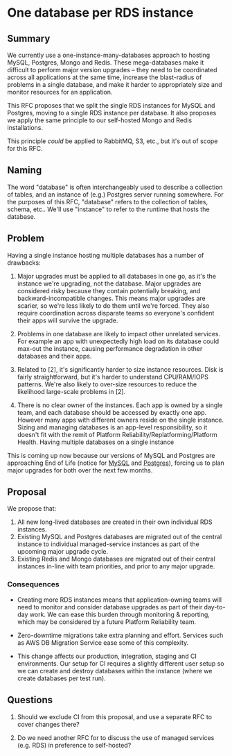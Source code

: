 # One database per RDS instance

## Summary

We currently use a one-instance-many-databases approach to hosting MySQL, Postgres, Mongo and Redis. These mega-databases make it difficult to perform major version upgrades – they need to be coordinated across all applications at the same time, increase the blast-radius of problems in a single database, and make it harder to appropriately size and monitor resources for an application.

This RFC proposes that we split the single RDS instances for MySQL and Postgres, moving to a single RDS instance per database. It also proposes we apply the same principle to our self-hosted Mongo and Redis installations.

This principle _could_ be applied to RabbitMQ, S3, etc., but it's out of scope for this RFC.

## Naming

The word "database" is often interchangeably used to describe a collection of tables, and an instance of (e.g.) Postgres server running somewhere. For the purposes of this RFC, "database" refers to the collection of tables, schema, etc.. We'll use "instance" to refer to the runtime that hosts the database.

## Problem

Having a single instance hosting multiple databases has a number of drawbacks:

1. Major upgrades must be applied to all databases in one go, as it's the instance we're upgrading, not the database. Major upgrades are considered risky because they contain potentially breaking, and backward-incompatible changes. This means major upgrades are scarier, so we're less likely to do them until we're forced. They also require coordination across disparate teams so everyone's confident their apps will survive the upgrade.

2. Problems in one database are likely to impact other unrelated services. For example an app with unexpectedly high load on its database could max-out the instance, causing performance degradation in other databases and their apps.

3. Related to [2], it's significantly harder to size instance resources. Disk is fairly straightforward, but it's harder to understand CPU/RAM/IOPS patterns. We're also likely to over-size resources to reduce the likelihood large-scale problems in [2].

4. There is no clear owner of the instances. Each app is owned by a single team, and each database should be accessed by exactly one app. However many apps with different owners reside on the single instance. Sizing and managing databases is an app-level responsibility, so it doesn't fit with the remit of Platform Reliability/Replatforming/Platform Health. Having multiple databases on a single instance 

This is coming up now because our versions of MySQL and Postgres are approaching End of Life (notice for [MySQL](https://forums.aws.amazon.com/ann.jspa?annID=8790) and [Postgres](https://forums.aws.amazon.com/ann.jspa?annID=8499)), forcing us to plan major upgrades for both over the next few months.

## Proposal

We propose that:

1. All new long-lived databases are created in their own individual RDS instances.
2. Existing MySQL and Postgres databases are migrated out of the central instance to individual managed-service instances as part of the upcoming major upgrade cycle.
3. Existing Redis and Mongo databases are migrated out of their central instances in-line with team priorities, and prior to any major upgrade.


### Consequences

- Creating more RDS instances means that application-owning teams will need to monitor and consider database upgrades as part of their day-to-day work. We can ease this burden through monitoring & reporting, which may be considered by a future Platform Reliability team.

- Zero-downtime migrations take extra planning and effort. Services such as AWS DB Migration Service ease some of this complexity.

- This change affects our production, integration, staging and CI environments. Our setup for CI requires a slightly different user setup so we can create and destroy databases within the instance (where we create databases per test run).

## Questions

1. Should we exclude CI from this proposal, and use a separate RFC to cover changes there?

2. Do we need another RFC for to discuss the use of managed services (e.g. RDS) in preference to self-hosted?